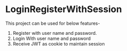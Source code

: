 # LoginRegisterWithSession
This project can be used for below features-
1. Register with user name and password.
2. Login With user name and password
3. Receive JWT as cookie to maintain session
